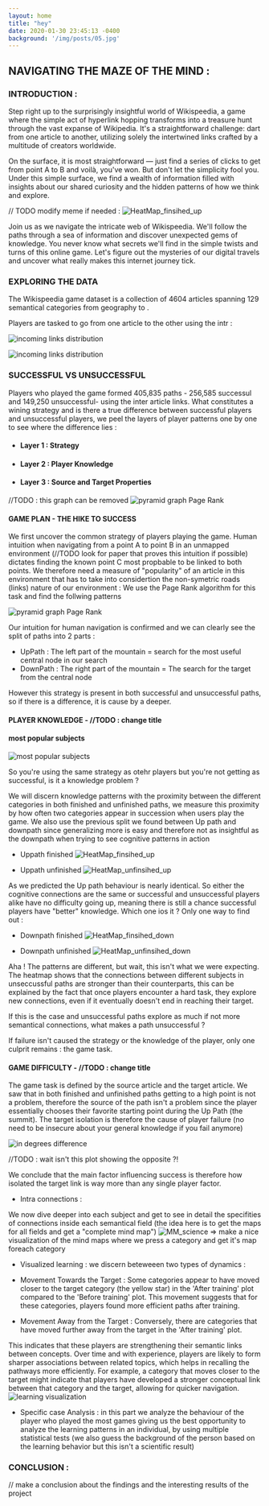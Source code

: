 ```yaml
---
layout: home
title: "hey"
date: 2020-01-30 23:45:13 -0400
background: '/img/posts/05.jpg'
---
```




## NAVIGATING THE MAZE OF THE MIND :

### INTRODUCTION : 
Step right up to the surprisingly insightful world of Wikispeedia, a game where the simple act of hyperlink hopping transforms into a treasure hunt through the vast expanse of Wikipedia. It's a straightforward challenge: dart from one article to another, utilizing solely the intertwined links crafted by a multitude of creators worldwide.

On the surface, it is most straightforward — just find a series of clicks to get from point A to B and voilà, you've won. But don't let the simplicity fool you. Under this simple surface, we find a wealth of information filled with insights about our shared curiosity and the hidden patterns of how we think and explore.

// TODO modify meme if needed : 
![HeatMap_finsihed_up](/graphs/wikispeedia_treasure_meme.png)



Join us as we navigate the intricate web of Wikispeedia. We'll follow the paths through a sea of information and discover unexpected gems of knowledge. You never know what secrets we'll find in the simple twists and turns of this online game. Let's figure out the mysteries of our digital travels and uncover what really makes this internet journey tick.

### EXPLORING THE DATA 

The Wikispeedia game dataset is a collection of 4604 articles spanning 129 semantical categories from geography to . 



Players are tasked to go from one article to the other using the intr :

![incoming links distribution](/graphs/Outgoing_link_distribution.png)

![incoming links distribution](/graphs/Inoming_link_distribution.png)

### SUCCESSFUL VS UNSUCCESSFUL

Players who played the game formed 405,835 paths - 256,585 successul and 149,250 unsuccessful- using the inter article links. What constitutes a wining strategy and is there a true difference between successful players and unsuccessful players, we peel the layers of player patterns one by one to see where the difference lies :
- #### Layer 1 : Strategy #### 
- #### Layer 2 : Player Knowledge #### 
- #### Layer 3 : Source and Target Properties #### 

//TODO : this graph can be removed 
![pyramid graph Page Rank](/graphs/path_length_distribution.png)

#### GAME PLAN - THE HIKE TO SUCCESS 

We first uncover the common strategy of players playing the game. Human intuition when navigating from a point A to point B in an unmapped environment (//TODO look for paper that proves this intuition if possible) dictates finding the known point C most propbable to be linked to both points. 
We therefore need a measure of "popularity" of an article in this environment that has to take into considertion the non-symetric roads (links) nature of our environment : 
We use the Page Rank algorithm for this task and find the follwing patterns 

![pyramid graph Page Rank](/graphs/PR_pyramid_graphs.png)


Our intuition for human navigation is confirmed and we can clearly see the split of paths into 2 parts : 
- UpPath : The left part of the mountain = search for the most useful central node in our search 
- DownPath : The right part of the mountain = The search for the target from the central node

However this strategy is present in both successful and unsuccessful paths, so if there is a difference, it is cause by a deeper. 



#### PLAYER KNOWLEDGE - //TODO : change title 

#### most popular subjects 
 ![most popular subjects ](/graphs/Top_topics_graph.png)

So you're using the same strategy as otehr players but you're not getting as successful, is it a knowledge problem ? 

We will discern knowledge patterns with the proximity between the different categories in both finished and unfinished paths, we measure this proximity by how often two categories appear in succession when users play the game. We also use the previous split we found between Up path and downpath since generalizing more is easy and therefore not as insightful as the downpath when trying to see cognitive patterns in action 
+ Uppath finished
![HeatMap_finsihed_up](/graphs/HeatMap_finished_up.png)

+ Uppath unfinished
![HeatMap_unfinsihed_up](/graphs/HeatMap_unfinished_up.png)

As we predicted the Up path behaviour is nearly identical. So either the cognitive connections are the same or successful and unsuccessful players alike have no difficulty going up, meaning there is still a chance successful players have "better" knowledge. Which one ios it ? Only one way to find out : 

+ Downpath finished
![HeatMap_finsihed_down](/graphs/HeatMap_finished_down.png)

+ Downpath unfinished
![HeatMap_unfinsihed_down](/graphs/HeatMap_unfinsihed_down.png)

Aha ! The patterns are different, but wait, this isn't what we were expecting. The heatmap  shows that the connections between different subjects in unseccussful paths are stronger than their counterparts, this can be explained by the fact that once players encounter a hard task, they explore new connections, even if it eventually doesn't end in reaching their target.

If this is the case and unsuccessful paths explore as much if not more semantical connections, what makes a path unsuccessful ? 

If failure isn't caused the strategy or the knowledge of the player, only one culprit remains : the game task.


#### GAME DIFFICULTY - //TODO : change title 

The game task is defined by the source article and the target article. We saw that in both finished and unfinished paths getting to a high point is not a problem, therefore the source of the path isn't a problem since the player essentially chooses their favorite starting point during the Up Path (the summit). The target isolation is therefore the cause of player failure (no need to be insecure about your general knowledge if you fail anymore) 

![in degrees difference](/graphs/in_degrees_differrence.png)

//TODO : wait isn't this plot showing the opposite ?!

We conclude that the main factor influencing success is therefore how isolated the target link is way more than any single player factor.

- Intra connections :

We now dive deeper into each subject and get to see in detail the specifities of connections inside each semantical field (the idea here is to get the maps for all fields and get a "complete mind map")
![MM_science](/graphs/Mind_Map_Science.png)
=> make a nice visualization of the mind maps where we press a category and get it's map foreach category

- Visualized learning : 
we discern beteweeen two types of dynamics :
+ Movement Towards the Target : Some categories appear to have moved closer to the target category (the yellow star) in the 'After training' plot compared to the 'Before training' plot. This movement suggests that for these categories, players found more efficient paths after training.

+ Movement Away from the Target : Conversely, there are categories that have moved further away from the target in the 'After training' plot.

This indicates that these players are strengthening their semantic links between concepts. Over time and with experience, players are likely to form sharper associations between related topics, which helps in recalling the pathways more efficiently. For example, a category that moves closer to the target might indicate that players have developed a stronger conceptual link between that category and the target, allowing for quicker navigation.
![learning visualization](/graphs/learning_visualization.png)

- Specific case Analysis :  in this part we analyze the behaviour of the player who played the most games giving us the best opportunity to analyze the learning patterns in an individual, by using multiple statistical tests (we also guess the background of the person based on the learning behavior but this isn't a scientific result)

### CONCLUSION : 
// make a conclusion about the findings and the interesting results of the project 